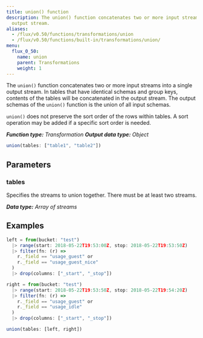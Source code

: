 ```yaml
---
title: union() function
description: The union() function concatenates two or more input streams into a single
  output stream.
aliases:
  - /flux/v0.50/functions/transformations/union
  - /flux/v0.50/functions/built-in/transformations/union/
menu:
  flux_0_50:
    name: union
    parent: Transformations
    weight: 1
---
```


The `union()` function concatenates two or more input streams into a single output stream.
In tables that have identical schemas and group keys, contents of the tables will be concatenated in the output stream.
The output schemas of the `union()` function is the union of all input schemas.

`union()` does not preserve the sort order of the rows within tables.
A sort operation may be added if a specific sort order is needed.

_**Function type:** Transformation_
_**Output data type:** Object_

```js
union(tables: ["table1", "table2"])
```

## Parameters

### tables
Specifies the streams to union together.
There must be at least two streams.

_**Data type:** Array of streams_

## Examples
```js
left = from(bucket: "test")
  |> range(start: 2018-05-22T19:53:00Z, stop: 2018-05-22T19:53:50Z)
  |> filter(fn: (r) =>
    r._field == "usage_guest" or
    r._field == "usage_guest_nice"
  )
  |> drop(columns: ["_start", "_stop"])

right = from(bucket: "test")
  |> range(start: 2018-05-22T19:53:50Z, stop: 2018-05-22T19:54:20Z)
  |> filter(fn: (r) =>
    r._field == "usage_guest" or
    r._field == "usage_idle"
  )
  |> drop(columns: ["_start", "_stop"])

union(tables: [left, right])
```
